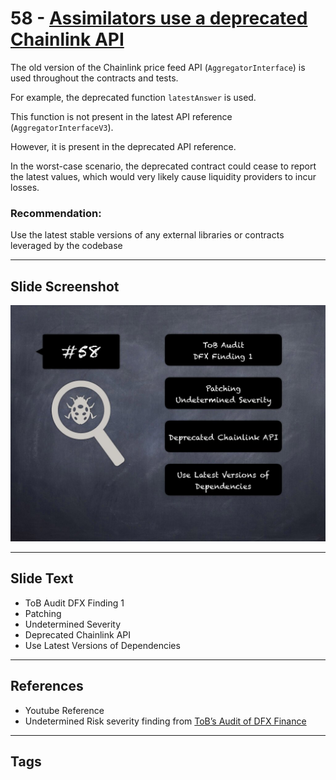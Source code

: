 
# 58 - [Assimilators use a deprecated Chainlink API](./Assimilators%20use%20a%20deprecated%20Chainlink%20API.md)

The old version of the Chainlink price feed API (`AggregatorInterface`) is used throughout the contracts and tests. 

For example, the deprecated function `latestAnswer` is used.

This function is not present in the latest API reference (`AggregatorInterfaceV3`). 

However, it is present in the deprecated API reference. 

In the worst-case scenario, the deprecated contract could cease to report the latest values, which would very likely cause liquidity providers to incur losses.

### Recommendation:
Use the latest stable versions of any external libraries or contracts leveraged by the codebase
___
## Slide Screenshot
![058.jpg](../../images/7.%20Audit%20Findings%20101/058.jpg)
___
## Slide Text
- ToB Audit DFX Finding 1
- Patching
- Undetermined Severity
- Deprecated Chainlink API
- Use Latest Versions of Dependencies
___
## References
- Youtube Reference
- Undetermined Risk severity finding from [ToB’s Audit of DFX Finance](https://github.com/dfx-finance/protocol/blob/main/audits/2021-05-03-Trail_of_Bits.pdf)
___
## Tags
